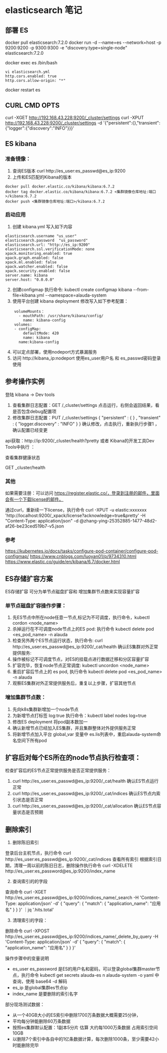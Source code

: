 # elasticsearch 笔记

## 部署 ES

docker pull elasticsearch:7.2.0
docker run -d --name=es --network=host -p 9200:9200 -p 9300:9300 -e "discovery.type=single-node" elasticsearch:7.2.0

docker exec es /bin/bash
```
vi elasticsearch.yml
http.cors.enabled: true
http.cors.allow-origin: "*"
```
docker restart es

## CURL CMD OPTS

curl -XGET http://192.168.43.228:9200/_cluster/settings
curl -XPUT http://192.168.43.228:9200/_cluster/settings  -d '{"persistent":{},"transient":{"logger":{"discovery":"INFO"}}}'


## ES kibana 

### 准备镜像：

1. 查询ES版本 curl http://es_user:es_passwd@es_ip:9200
2. 上传和ES匹配的Kibana的版本
```
docker pull docker.elastic.co/kibana/kibana:6.7.2
docker tag docker.elastic.co/kibana/kibana:6.7.2 <集群镜像仓库地址:端口>/kibana:6.7.2
docker push <集群镜像仓库地址:端口>/kibana:6.7.2
```

###  启动应用

1. 创建 kibana.yml 写入如下内容
```
elasticsearch.username "us_user"
elasticsearch.password  "us_password"
elasticsearch.url: "http://es_ip:9200"
elasticsearch.ssl.verificationMode: none
xpack.monitoring.enabled: true
xpack.graph.enabled: false
xpack.ml.enabled: false
xpack.watcher.enabled: false
xpack.security.enabled: false
server.name: kibana
server.host: "0.0.0.0"
```
2. 创建configmap 执行命令: kubectl create configmap kibana --from-file=kibana.yml --namespace=alauda-system
3. 使用平台创建 kibana deployment 修改写入如下参考配置：  
```
    volumeMounts：
      - mouthPath: /usr/share/kibana/config/
        name: kibana-config
    volumes:
    - configMap:
        defaultMode: 420
        name: kibana
      name:kibana-config 
```
4. 可以定点部署，使用nodeport方式暴漏服务
5. 访问 http://kibana_ip:nodeport 使用es_user用户名 和 es_passwd密码登录使用

## 参考操作实例

登陆 kibana -> Dev tools 
1. 查看集群日志配置：GET /_cluster/settings 点击运行，右侧会返回结果，看是否包含debug配置项
2. 修改集群日志配置：PUT /_cluster/settings
{ "persistent" : \{ }
,
"transient" :
{ "logger.discovery" : "INFO" }
}
确认修改，点击执行，重新执行步骤1 ，确认配置已经变更

api获取：http://ip:9200/_cluster/health?pretty 或者 Kibana的开发工具Dev Tools中执行 ：

查看集群健康状态

GET _cluster/health
### 其他

如果需要注册：可以访问 https://register.elastic.co/，登录到注册的邮件，里面会有一个下载license的邮件。

通过curl，重新续一下license，执行命令 curl -XPUT -u elastic:xxxxxxx 'http://localhost:9200/_xpack/license?acknowledge=true&pretty' -H "Content-Type: application/json" -d @zhang-ying-25352885-1477-48d2-af26-be23ced519b7-v5.json 

### 参考

https://kubernetes.io/docs/tasks/configure-pod-container/configure-pod-configmap/
https://www.cnblogs.com/luoyan01/p/9734310.html
https://www.elastic.co/guide/en/kibana/6.7/docker.html

## ES存储扩容方案

ES存储扩容 可分为单节点磁盘扩容和 增加集群节点数来实现容量扩容

### 单节点磁盘扩容操作步骤：

1. 先ES节点中所在node任意一节点,标记为不可调度，执行命令，kubectl cordon <node_name>
2. 杀掉运行在不可调度node节点上的ES pod: 执行命令 kubectl delete pod <es_pod_name> -n alauda
3. 检查另外两个ES节点运行状态，执行命令: curl http://es_user:es_passwd@es_ip:9200/_cat/health  确认ES集群对外正常提供服务: 
4. 操作被标记不可调度节点，对ES的挂载点进行数据迁移和分区容量扩容
5. 扩容完毕，恢复node节点正常调度: kubectl uncordon <node_name>
6. 重启扩容后节点上的 es pod, 执行命令 kubectl delete pod <es_pod_name> -n alauda
7. 观察ES集群对外正常提供服务后，重复以上步骤，扩容其他节点

### 增加集群节点数：
          
1. 先向k8s集群新增加一个node节点
2. 为新增节点打标签 log:true 执行命令：kubectl label nodes <node1-name> log=true
3. 修改ES deployment 将pod副本数加一
4. 确认新增节点已经加入ES集群，并且集群整体对外提供服务正常
5. 将新增节点加入平台 global_var 变量中 es.lis列表中，重启alauda-system命名空间下所有pod

## 扩容后对每个ES所在的node节点执行检查项：
 
检查扩容后的ES节点正常提供服务是否正常提供服务：

1. curl http://es_user:es_passwd@es_ip:9200/_cat/health      确认ES节点运行正常
2. curl http://es_user:es_passwd@es_ip:9200/_cat/indices     确认ES节点内索引状态是否正常
3. curl http://es_user:es_passwd@es_ip:9200/_cat/allocation  确认ES节点容量状态是否预期

## 删除索引

1. 删除陈旧索引

登录后台主机节点，执行命令 curl http://es_user:es_passwd@es_ip:9200/_cat/indices 查看所有索引
根据索引日期，清理一周以前的陈旧日志，删除操作执行命令 curl -XDELETE http://es_user:es_password@es_ip:9200/index_name

2. 查询索引的的字段

查询命令 
curl -XGET http://es_user:es_passwd@es_ip:9200/indices_name/_search -H 'Content-Type: application/json' -d'
{ "query": { "match": { "application_name": "应用名" } } }'  ｜jq '.hits.total'

3. 清理索引的字段：

删除命令 curl -XPOST http://es_user:es_passwd@es_ip:9200/indices_name/_delete_by_query -H 'Content-Type: application/json' -d'
{ "query": { "match": { "application_name": "应用名" } } }'

操作步骤中的变量说明

* es_user es_password 是ES的用户名和密码，可以登录global集群master节点，执行命令 kubectl get secrets alauda-es n alauda-system -o yaml 中查询，使用 base64 -d 解码
* es_ip  是global集群es节点ip
* index_name 是要删除的索引名字

部分现场测试数据：

* 从一个40GB大小的ES索引中删除1700万条数据大概需要25分钟，
* 平均每分钟能删除60万条数据
* 按照es集群默认配置：1副本5分片 估算 大约每1000万条数据 占用索引空间10GB
* 以删除7个索引中各自中的1亿条数据计算，每次删除1000条，至少需要42小时能删除完毕
